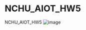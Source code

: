 # NCHU_AIOT_HW5
NCHU_AIOT_HW5
![image](https://user-images.githubusercontent.com/74865648/209296205-4ab514f7-26ed-4d8e-bdf6-ac831132c4f5.png)
